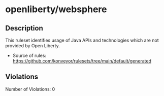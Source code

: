 # openliberty/websphere
## Description
This ruleset identifies usage of Java APIs and technologies which are not provided by Open Liberty.
* Source of rules: https://github.com/konveyor/rulesets/tree/main/default/generated
## Violations
Number of Violations: 0
